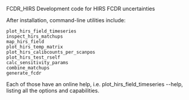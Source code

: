 FCDR_HIRS
Development code for HIRS FCDR uncertainties

After installation, command-line utilities include:

    plot_hirs_field_timeseries
    inspect_hirs_matchups
    map_hirs_field
    plot_hirs_temp_matrix
    plot_hirs_calibcounts_per_scanpos
    plot_hirs_test_rself
    calc_sensitivity_params
    combine_matchups
    generate_fcdr

Each of those have an online help, i.e. plot_hirs_field_timeseries --help,
listing all the options and capabilities.
